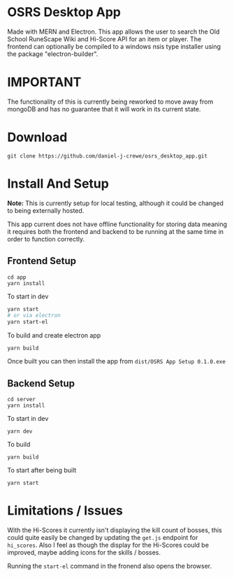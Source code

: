 # OSRS Desktop App

Made with MERN and Electron. This app allows the user to search the Old School RuneScape Wiki and Hi-Score API for an item or player. The frontend can optionally be compiled to a windows nsis type installer using the package "electron-builder".

# IMPORTANT

The functionality of this is currently being reworked to move away from mongoDB and has no guarantee that it will work in its current state.

# Download

```
git clone https://github.com/daniel-j-crewe/osrs_desktop_app.git
```

# Install And Setup

**Note:** This is currently setup for local testing, although it could be changed to being externally hosted.

This app current does not have offline functionality for storing data meaning it requires both the frontend and backend to be running at the same time in order to function correctly.

## Frontend Setup

```
cd app
yarn install
```

To start in dev

```bash
yarn start
# or via electron
yarn start-el
```

To build and create electron app

```
yarn build
```

Once built you can then install the app from `dist/OSRS App Setup 0.1.0.exe`

## Backend Setup

```
cd server
yarn install
```

To start in dev

```
yarn dev
```

To build

```
yarn build
```

To start after being built

```
yarn start
```

# Limitations / Issues

With the Hi-Scores it currently isn't displaying the kill count of bosses, this could quite easily be changed by updating the `get.js` endpoint for `hi_scores`. Also I feel as though the display for the Hi-Scores could be improved, maybe adding icons for the skills / bosses.

Running the `start-el` command in the fronend also opens the browser.
